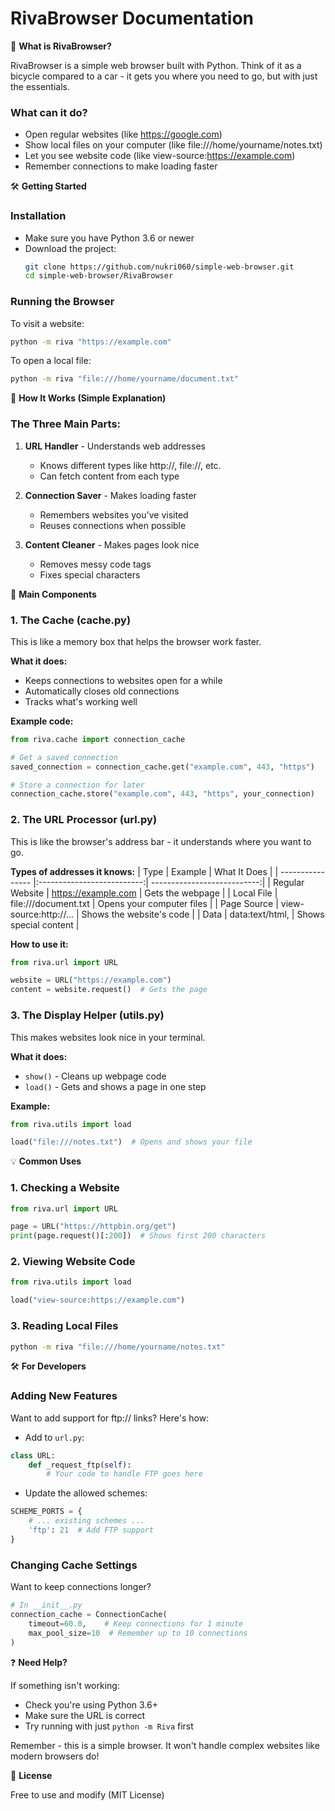 
# RivaBrowser Documentation

🌟 **What is RivaBrowser?**

RivaBrowser is a simple web browser built with Python. Think of it as a bicycle compared to a car - it gets you where you need to go, but with just the essentials.

### What can it do?

- Open regular websites (like https://google.com)
- Show local files on your computer (like file:///home/yourname/notes.txt)
- Let you see website code (like view-source:https://example.com)
- Remember connections to make loading faster

🛠️ **Getting Started**

### Installation

- Make sure you have Python 3.6 or newer
- Download the project:
    ```bash
    git clone https://github.com/nukri060/simple-web-browser.git
    cd simple-web-browser/RivaBrowser
    ```

### Running the Browser

To visit a website:
```bash
python -m riva "https://example.com"
```

To open a local file:
```bash
python -m riva "file:///home/yourname/document.txt"
```

📂 **How It Works (Simple Explanation)**

### The Three Main Parts:

1. **URL Handler** - Understands web addresses
   - Knows different types like http://, file://, etc.
   - Can fetch content from each type

2. **Connection Saver** - Makes loading faster
   - Remembers websites you've visited
   - Reuses connections when possible

3. **Content Cleaner** - Makes pages look nice
   - Removes messy code tags
   - Fixes special characters

🧩 **Main Components**

### 1. The Cache (cache.py)

This is like a memory box that helps the browser work faster.

**What it does:**
- Keeps connections to websites open for a while
- Automatically closes old connections
- Tracks what's working well

**Example code:**
```python
from riva.cache import connection_cache

# Get a saved connection
saved_connection = connection_cache.get("example.com", 443, "https")

# Store a connection for later
connection_cache.store("example.com", 443, "https", your_connection)
```

### 2. The URL Processor (url.py)

This is like the browser's address bar - it understands where you want to go.

**Types of addresses it knows:**
| Type             | Example                    | What It Does                |
| ---------------- |:--------------------------:| ---------------------------:|
| Regular Website  | https://example.com         | Gets the webpage             |
| Local File       | file:///document.txt        | Opens your computer files    |
| Page Source      | view-source:http://...      | Shows the website's code     |
| Data             | data:text/html,       | Shows special content       |

**How to use it:**
```python
from riva.url import URL

website = URL("https://example.com")
content = website.request()  # Gets the page
```

### 3. The Display Helper (utils.py)

This makes websites look nice in your terminal.

**What it does:**
- `show()` - Cleans up webpage code
- `load()` - Gets and shows a page in one step

**Example:**
```python
from riva.utils import load

load("file:///notes.txt")  # Opens and shows your file
```

💡 **Common Uses**

### 1. Checking a Website
```python
from riva.url import URL

page = URL("https://httpbin.org/get")
print(page.request()[:200])  # Shows first 200 characters
```

### 2. Viewing Website Code
```python
from riva.utils import load

load("view-source:https://example.com")
```

### 3. Reading Local Files
```bash
python -m riva "file:///home/yourname/notes.txt"
```

🛠 **For Developers**

### Adding New Features

Want to add support for ftp:// links? Here's how:

- Add to `url.py`:
```python
class URL:
    def _request_ftp(self):
        # Your code to handle FTP goes here
```

- Update the allowed schemes:
```python
SCHEME_PORTS = {
    # ... existing schemes ...
    'ftp': 21  # Add FTP support
}
```

### Changing Cache Settings

Want to keep connections longer?
```python
# In __init__.py
connection_cache = ConnectionCache(
    timeout=60.0,    # Keep connections for 1 minute
    max_pool_size=10  # Remember up to 10 connections
)
```

❓ **Need Help?**

If something isn't working:

- Check you're using Python 3.6+
- Make sure the URL is correct
- Try running with just `python -m Riva` first

Remember - this is a simple browser. It won't handle complex websites like modern browsers do!

📜 **License**

Free to use and modify (MIT License)
